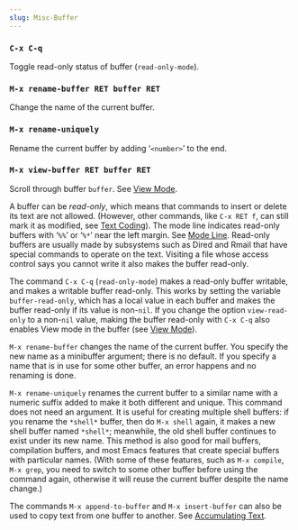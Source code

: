 ```yaml
---
slug: Misc-Buffer
---
```


### `C-x C-q`

Toggle read-only status of buffer (`read-only-mode`).

### `M-x rename-buffer RET buffer RET`

Change the name of the current buffer.

### `M-x rename-uniquely`

Rename the current buffer by adding ‘`<number>`’ to the end.

### `M-x view-buffer RET buffer RET`

Scroll through buffer `buffer`. See [View Mode](/docs/emacs/View-Mode).

A buffer can be *read-only*, which means that commands to insert or delete its text are not allowed. (However, other commands, like `C-x RET f`, can still mark it as modified, see [Text Coding](/docs/emacs/Text-Coding)). The mode line indicates read-only buffers with ‘`%%`’ or ‘`%*`’ near the left margin. See [Mode Line](/docs/emacs/Mode-Line). Read-only buffers are usually made by subsystems such as Dired and Rmail that have special commands to operate on the text. Visiting a file whose access control says you cannot write it also makes the buffer read-only.

The command `C-x C-q` (`read-only-mode`) makes a read-only buffer writable, and makes a writable buffer read-only. This works by setting the variable `buffer-read-only`, which has a local value in each buffer and makes the buffer read-only if its value is non-`nil`. If you change the option `view-read-only` to a non-`nil` value, making the buffer read-only with `C-x C-q` also enables View mode in the buffer (see [View Mode](/docs/emacs/View-Mode)).

`M-x rename-buffer` changes the name of the current buffer. You specify the new name as a minibuffer argument; there is no default. If you specify a name that is in use for some other buffer, an error happens and no renaming is done.

`M-x rename-uniquely` renames the current buffer to a similar name with a numeric suffix added to make it both different and unique. This command does not need an argument. It is useful for creating multiple shell buffers: if you rename the `*shell*` buffer, then do `M-x shell` again, it makes a new shell buffer named `*shell*`; meanwhile, the old shell buffer continues to exist under its new name. This method is also good for mail buffers, compilation buffers, and most Emacs features that create special buffers with particular names. (With some of these features, such as `M-x compile`, `M-x grep`, you need to switch to some other buffer before using the command again, otherwise it will reuse the current buffer despite the name change.)

The commands `M-x append-to-buffer` and `M-x insert-buffer` can also be used to copy text from one buffer to another. See [Accumulating Text](/docs/emacs/Accumulating-Text).
